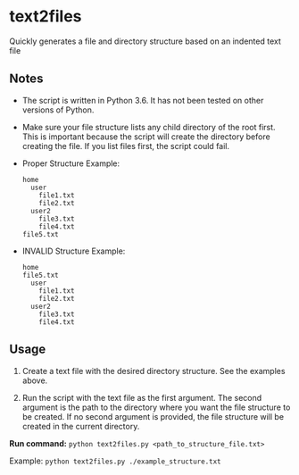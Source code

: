 # text2files
Quickly generates a file and directory structure based on an indented text file

## Notes
- The script is written in Python 3.6.  It has not been tested on other versions of Python.

- Make sure your file structure lists any child directory of the root first. This is important because the script will create the directory before creating the file.  If you list files first, the script could fail. 

- Proper Structure Example:
    ``` 
    home
      user
        file1.txt
        file2.txt
      user2
        file3.txt
        file4.txt
    file5.txt
    ```

- INVALID Structure Example:
    ``` 
    home
    file5.txt
      user
        file1.txt
        file2.txt
      user2
        file3.txt
        file4.txt
    ```

## Usage

1. Create a text file with the desired directory structure.  See the examples above.

2. Run the script with the text file as the first argument.  The second argument is the path to the directory where you want the file structure to be created.  If no second argument is provided, the file structure will be created in the current directory.

**Run command:** `python text2files.py <path_to_structure_file.txt>`

Example: `python text2files.py ./example_structure.txt`

